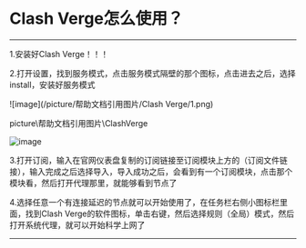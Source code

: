 # Clash Verge怎么使用？

-----------------

1.安装好Clash Verge！！！

2.打开设置，找到服务模式，点击服务模式隔壁的那个图标，点击进去之后，选择install，安装好服务模式

![image](/picture/帮助文档引用图片/Clash Verge/1.png)

picture\帮助文档引用图片\ClashVerge

![image](/picture/帮助文档引用图片/ClashVerge/1.png)

3.打开订阅，输入在官网仪表盘复制的订阅链接至订阅模块上方的（订阅文件链接），输入完成之后选择导入，导入成功之后，会看到有一个订阅模块，点击那个模块看，然后打开代理那里，就能够看到节点了

4.选择任意一个有连接延迟的节点就可以开始使用了，在任务栏右侧小图标栏里面，找到Clash Verge的软件图标，单击右键，然后选择规则（全局）模式，然后打开系统代理，就可以开始科学上网了

-----------------
